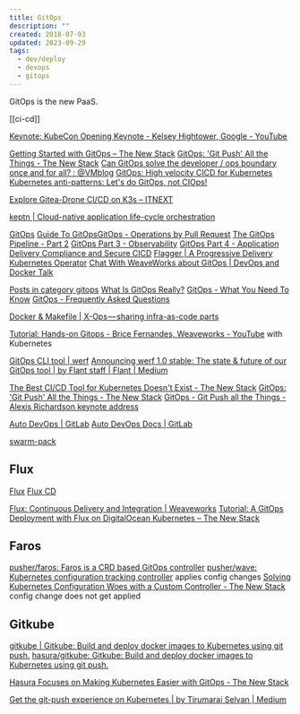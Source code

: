 ```yaml
---
title: GitOps
description: ""
created: 2018-07-03
updated: 2023-09-29
tags:
  - dev/deploy
  - devops
  - gitops
---
```


GitOps is the new PaaS.

[[ci-cd]]

[Keynote: KubeCon Opening Keynote - Kelsey Hightower, Google - YouTube](https://www.youtube.com/watch?v=07jq-5VbBVQ)

[Getting Started with GitOps – The New Stack](https://thenewstack.io/getting-started-with-gitops/)
[GitOps: 'Git Push' All the Things - The New Stack](https://thenewstack.io/gitops-git-push-all-the-things/)
[Can GitOps solve the developer / ops boundary once and for all? : @VMblog](http://vmblog.com/archive/2018/04/19/can-gitops-solve-the-developer-ops-boundary-once-and-for-all.aspx#.Wv62anWFOy9)
[GitOps: High velocity CICD for Kubernetes](https://www.weave.works/blog/gitops-high-velocity-cicd-for-kubernetes)
[Kubernetes anti-patterns: Let's do GitOps, not CIOps!](https://www.weave.works/blog/kubernetes-anti-patterns-let-s-do-gitops-not-ciops)

[Explore Gitea-Drone CI/CD on K3s – ITNEXT](https://itnext.io/explore-gitea-drone-ci-cd-on-k3s-4a9e99f8b938)

[keptn | Cloud-native application life-cycle orchestration](https://keptn.sh/)

[GitOps](https://www.weave.works/technologies/gitops/)
[Guide To GitOps](https://www.weave.works/technologies/gitops/)
[​GitOps - Operations by Pull Request](https://www.weave.works/blog/gitops-operations-by-pull-request)
[The GitOps Pipeline - Part 2](https://www.weave.works/blog/the-gitops-pipeline)
[GitOps Part 3 - Observability](https://www.weave.works/blog/gitops-part-3-observability)
[GitOps Part 4 - Application Delivery Compliance and Secure CICD](https://www.weave.works/blog/gitops-compliance-and-secure-cicd)
[Flagger | A Progressive Delivery Kubernetes Operator](https://www.weave.works/oss/flagger/)
[Chat With WeaveWorks about GitOps | DevOps and Docker Talk](https://podcast.bretfisher.com/episodes/chat-with-weaveworks-about-gitops)

[Posts in category gitops](https://www.weave.works/blog/category/gitops/)
[What Is GitOps Really?](https://www.weave.works/blog/what-is-gitops-really)
[GitOps - What You Need To Know](https://www.weave.works/blog/gitops-what-you-need-to-know)
[GitOps - Frequently Asked Questions](https://www.weave.works/technologies/gitops-frequently-asked-questions/)

[Docker & Makefile | X-Ops — sharing infra-as-code parts](https://itnext.io/docker-makefile-x-ops-sharing-infra-as-code-parts-ea6fa0d22946)

[Tutorial: Hands-on Gitops - Brice Fernandes, Weaveworks - YouTube](https://www.youtube.com/watch?v=0SFTaAuOzsI) with Kubernetes

[GitOps CLI tool | werf](https://werf.io/)
[Announcing werf 1.0 stable: The state & future of our GitOps tool | by Flant staff | Flant | Medium](https://medium.com/flant-com/announcing-werf-1-0-stable-813b664a06ae)

[The Best CI/CD Tool for Kubernetes Doesn't Exist - The New Stack](https://thenewstack.io/the-best-ci-cd-tool-for-kubernetes-doesnt-exist/)
[GitOps: 'Git Push' All the Things - The New Stack](https://thenewstack.io/gitops-git-push-all-the-things/)
[GitOps - Git Push all the Things - Alexis Richardson keynote address](https://www.weave.works/blog/gitops-git-push-all-the-things)

[Auto DevOps | GitLab](https://about.gitlab.com/auto-devops/)
[Auto DevOps Docs | GitLab](https://docs.gitlab.com/ee/topics/autodevops/)

[swarm-pack](https://github.com/swarm-pack)

## Flux

[Flux](https://fluxcd.io/)
[Flux CD](https://github.com/fluxcd)

[Flux: Continuous Delivery and Integration | Weaveworks](https://www.weave.works/oss/flux/)
[Tutorial: A GitOps Deployment with Flux on DigitalOcean Kubernetes – The New Stack](https://thenewstack.io/tutorial-a-gitops-deployment-with-flux-on-digitalocean-kubernetes/)

## Faros

[pusher/faros: Faros is a CRD based GitOps controller](https://github.com/pusher/faros)
[pusher/wave: Kubernetes configuration tracking controller](https://github.com/pusher/wave) applies config changes
[Solving Kubernetes Configuration Woes with a Custom Controller - The New Stack](https://thenewstack.io/solving-kubernetes-configuration-woes-with-a-custom-controller/) config change does not get applied

## Gitkube

[gitkube | Gitkube: Build and deploy docker images to Kubernetes using git push.](https://gitkube.sh/)
[hasura/gitkube: Gitkube: Build and deploy docker images to Kubernetes using git push.](https://github.com/hasura/gitkube)

[Hasura Focuses on Making Kubernetes Easier with GitOps - The New Stack](https://thenewstack.io/hasura-focuses-on-making-kubernetes-easier-with-gitops/)

[Get the git-push experience on Kubernetes | by Tirumarai Selvan | Medium](https://medium.com/@tirumaraiselvan/get-the-heroku-experience-on-kubernetes-e049dbd60e28)
